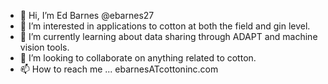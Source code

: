 - 👋 Hi, I’m Ed Barnes @ebarnes27
- 👀 I’m interested in applications to cotton at both the field and gin level.
- 🌱 I’m currently learning about data sharing through ADAPT and machine vision tools.
- 💞️ I’m looking to collaborate on anything related to cotton.
- 📫 How to reach me ... ebarnesATcottoninc.com

<!---
ebarnes27/ebarnes27 is a ✨ special ✨ repository because its `README.md` (this file) appears on your GitHub profile.
You can click the Preview link to take a look at your changes.
--->

